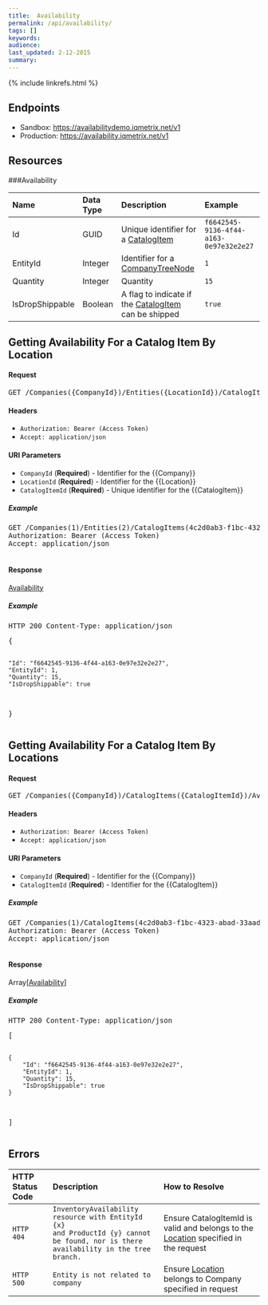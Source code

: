 ```yaml
---
title:  Availability
permalink: /api/availability/
tags: []
keywords: 
audience: 
last_updated: 2-12-2015
summary: 
---
```

{% include linkrefs.html %}



## Endpoints

* Sandbox: <a href="https://availabilitydemo.iqmetrix.net/v1">https://availabilitydemo.iqmetrix.net/v1</a>
* Production: <a href="https://availability.iqmetrix.net/v1">https://availability.iqmetrix.net/v1</a>

## Resources

###Availability

| Name | Data Type | Description | Example |
|:-----|:----------|:------------|:--------|
| Id | GUID | Unique identifier for a [CatalogItem](/api/catalog/#catalogitem) | `f6642545-9136-4f44-a163-0e97e32e2e27` |
| EntityId | Integer | Identifier for a [CompanyTreeNode](/api/company-tree/#companytreenode) | `1` |
| Quantity | Integer | Quantity | `15` |
| IsDropShippable | Boolean | A flag to indicate if the [CatalogItem](/api/catalog/#catalogitem) can be shipped | `true` |







<h2 id='getting-availability-for-a-catalog-item-by-location' class='clickable-header top-level-header'>Getting Availability For a Catalog Item By Location</h2>



<h4>Request</h4>

<pre>
GET /Companies({CompanyId})/Entities({LocationId})/CatalogItems({CatalogItemId})
</pre>

#### Headers


* `Authorization: Bearer (Access Token)`
* `Accept: application/json`



#### URI Parameters


* `CompanyId` (**Required**)  - Identifier for the {{Company}} 
* `LocationId` (**Required**)  - Identifier for the {{Location}} 
* `CatalogItemId` (**Required**)  - Unique identifier for the {{CatalogItem}} 



<h5>Example</h5>

<pre>
GET /Companies(1)/Entities(2)/CatalogItems(4c2d0ab3-f1bc-4323-abad-33aadd68049b)
Authorization: Bearer (Access Token)
Accept: application/json

</pre>

#### Response


<a href='#availability'>Availability</a>

<h5>Example</h5>

<pre>
HTTP 200 Content-Type: application/json
</pre><pre>{
    "Id": "f6642545-9136-4f44-a163-0e97e32e2e27",
    "EntityId": 1,
    "Quantity": 15,
    "IsDropShippable": true
}</pre>

<h2 id='getting-availability-for-a-catalog-item-by-locations' class='clickable-header top-level-header'>Getting Availability For a Catalog Item By Locations</h2>



<h4>Request</h4>

<pre>
GET /Companies({CompanyId})/CatalogItems({CatalogItemId})/Availability
</pre>

#### Headers


* `Authorization: Bearer (Access Token)`
* `Accept: application/json`



#### URI Parameters


* `CompanyId` (**Required**)  - Identifier for the {{Company}} 
* `CatalogItemId` (**Required**)  - Identifier for the {{CatalogItem}} 



<h5>Example</h5>

<pre>
GET /Companies(1)/CatalogItems(4c2d0ab3-f1bc-4323-abad-33aadd68049b)/Availability
Authorization: Bearer (Access Token)
Accept: application/json

</pre>

#### Response


Array[<a href='#availability'>Availability</a>]

<h5>Example</h5>

<pre>
HTTP 200 Content-Type: application/json
</pre><pre>[
    {
        "Id": "f6642545-9136-4f44-a163-0e97e32e2e27",
        "EntityId": 1,
        "Quantity": 15,
        "IsDropShippable": true
    }
]</pre>

## Errors

| HTTP Status Code | Description | How to Resolve |
|:-----------------|:------------|:---------------|
| `HTTP 404` | `InventoryAvailability resource with EntityId {x}` <br/> `and ProductId {y} cannot be found, nor is there`<br> `availability in the tree branch.` | Ensure CatalogItemId is valid and belongs to the [Location](/api/company-tree/#location) specified in the request |
| `HTTP 500` | `Entity is not related to company` | Ensure [Location](/api/company-tree/#location) belongs to Company specified in request |  
